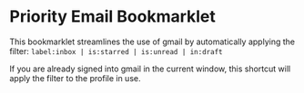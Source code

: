 # Priority Email Bookmarklet

This bookmarklet streamlines the use of gmail by automatically applying the
filter:
`label:inbox | is:starred | is:unread | in:draft `

If you are already signed into gmail in the current window, this shortcut will
apply the filter to the profile in use.
